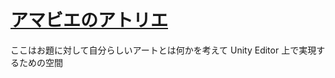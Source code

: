 # [アマビエのアトリエ](https://twitter.com/search?q=%23%E3%82%A2%E3%83%9E%E3%83%93%E3%82%A8%E3%81%AE%E3%82%A2%E3%83%88%E3%83%AA%E3%82%A8&src=typed_query&f=live)

ここはお題に対して自分らしいアートとは何かを考えて Unity Editor 上で実現するための空間
